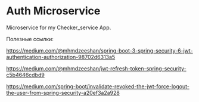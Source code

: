 # Auth Microservice

Microservice for my Checker_service App.

Полезные ссылки:

https://medium.com/@mhmdzeeshan/spring-boot-3-spring-security-6-jwt-authentication-authorization-98702d6313a5

https://medium.com/@mhmdzeeshan/jwt-refresh-token-spring-security-c5b4646cdbd9

https://medium.com/spring-boot/invalidate-revoked-the-jwt-force-logout-the-user-from-spring-security-a20ef3a2a928

